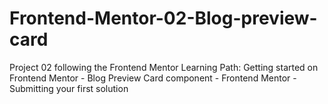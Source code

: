 # Frontend-Mentor-02-Blog-preview-card
Project 02 following the Frontend Mentor Learning Path: Getting started on Frontend Mentor - Blog Preview Card component - Frontend Mentor - Submitting your first solution
